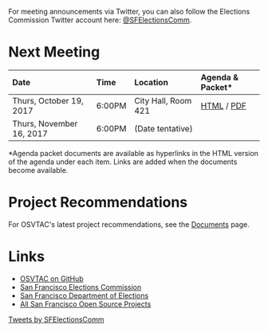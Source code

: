 For meeting announcements via Twitter, you can also follow the Elections
Commission Twitter account here:
[@SFElectionsComm](https://twitter.com/SFElectionsComm).

# Next Meeting

| Date                      | Time   | Location            | Agenda & Packet* |
|:--------------------------|:-------|:--------------------|:-----------------|
| Thurs, October 19, 2017   | 6:00PM | City Hall, Room 421 | [HTML][next-agenda-html] / [PDF][next-agenda-pdf] |
| Thurs, November 16, 2017  | 6:00PM | (Date tentative)    | |

[next-agenda-html]: meetings/2017-10-19/agenda
[next-agenda-pdf]: files/meetings/2017-10-19/2017_10_19_OSVTAC_Agenda.pdf

\*Agenda packet documents are available as hyperlinks in the HTML version of
the agenda under each item. Links are added when the documents become
available.

# Project Recommendations

For OSVTAC's latest project recommendations, see the [Documents](documents)
page.


# Links

- [OSVTAC on GitHub](https://github.com/OSVTAC)
- [San Francisco Elections Commission](https://sfgov.org/electionscommission)
- [San Francisco Department of Elections](https://www.sfelections.org)
- [All San Francisco Open Source Projects](http://open.innovatesf.com)

<a class="twitter-timeline" data-width="360" data-height="600" data-theme="light" href="https://twitter.com/SFElectionsComm">
Tweets by SFElectionsComm</a>
<script async src="//platform.twitter.com/widgets.js" charset="utf-8">
</script>
